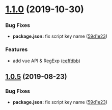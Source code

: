 # [1.1.0](https://10.0.53.138/frontend-labs/vscode-snippets/compare/v1.0.4...v1.1.0) (2019-10-30)


### Bug Fixes

* **package.json:** fix script key name ([59d1e23](https://10.0.53.138/frontend-labs/vscode-snippets/commits/59d1e23))


### Features

* add vue API & RegExp ([ceffdbb](https://10.0.53.138/frontend-labs/vscode-snippets/commits/ceffdbb))



## [1.0.5](https://10.0.53.138/frontend-labs/vscode-snippets/compare/v1.0.4...v1.0.5) (2019-08-23)


### Bug Fixes

* **package.json:** fix script key name ([59d1e23](https://10.0.53.138/frontend-labs/vscode-snippets/commits/59d1e23))